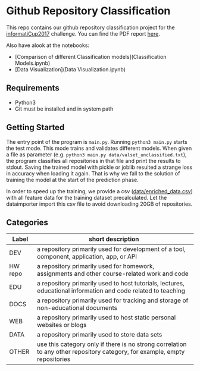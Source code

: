 # Github Repository Classification

This repo contains our github repository classification project for the [informatiCup2017](https://github.com/InformatiCup/InformatiCup2017) challenge. You can find the PDF report [here](docs/report.pdf).

Also have alook at the notebooks:

* [Comparison of different Classification models](Classification Models.ipynb) 
* [Data Visualization](Data Visualization.ipynb)

## Requirements
* Python3
* Git must be installed and in system path

## Getting Started

The entry point of the program is ```main.py```. Running ```python3 main.py``` starts the test mode. This mode trains and validates different models. When given a file as parameter (e.g. ```python3 main.py data/valset_unclassified.txt```), the program classifies all repositories in that file and print the results to stdout.
Saving the trained model with pickle or joblib resulted a strange loss in accuracy when loading it again. That is why we fall to the solution of training the model at the start of the prediction phase.

In order to speed up the training, we provide a csv ([data/enriched_data.csv](data/enriched_data.csv)) with all feature data for the training dataset precalculated. Let the dataimporter import this csv file to avoid downloading 20GB of repositories.

## Categories

| Label   | short description                                                                                                          |
|---------|----------------------------------------------------------------------------------------------------------------------------|
| DEV​     | a repository primarily used for development of a tool, component, application, app, or API                                 |
| HW​ repo | a repository primarily used for homework, assignments and other course-related work and code                               |
| EDU​     | a repository primarily used to host tutorials, lectures, educational information and code related to teaching              |
| DOCS​    | a repository primarily used for tracking and storage of non-educational documents                                          |
| WEB​     | a repository primarily used to host static personal websites or blogs                                                      |
| DATA​    | a repository primarily used to store data sets                                                                             |
| OTHER​   | use this category only if there is no strong correlation to any other repository category, for example, empty repositories |
